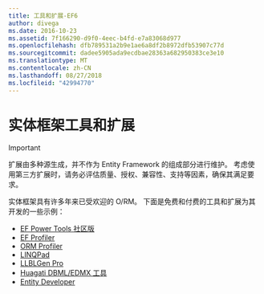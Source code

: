 ```yaml
---
title: 工具和扩展-EF6
author: divega
ms.date: 2016-10-23
ms.assetid: 7f166290-d9f0-4eec-b4fd-e7a83068d977
ms.openlocfilehash: dfb789531a2b9e1ae6a8df2b8972dfb53907c77d
ms.sourcegitcommit: dadee5905ada9ecdbae28363a682950383ce3e10
ms.translationtype: MT
ms.contentlocale: zh-CN
ms.lasthandoff: 08/27/2018
ms.locfileid: "42994770"
---
```

# <a name="entity-framework-tools--extensions"></a>实体框架工具和扩展
> [!IMPORTANT]  
> 扩展由多种源生成，并不作为 Entity Framework 的组成部分进行维护。 考虑使用第三方扩展时，请务必评估质量、授权、兼容性、支持等因素，确保其满足要求。

实体框架具有许多年来已受欢迎的 O/RM。 下面是免费和付费的工具和扩展为其开发的一些示例：    

- [EF Power Tools 社区版](https://marketplace.visualstudio.com/items?itemName=ErikEJ.EntityFramework6PowerToolsCommunityEdition)
- [EF Profiler](https://efprof.com)  
- [ORM Profiler](https://www.ormprofiler.com)  
- [LINQPad](https://www.linqpad.net)  
- [LLBLGen Pro](https://www.llblgen.com)  
- [Huagati DBML/EDMX 工具](https://www.huagati.com/dbmltools)  
- [Entity Developer](https://www.devart.com/entitydeveloper)  
